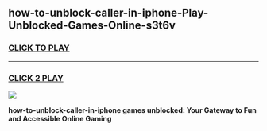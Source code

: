 
## how-to-unblock-caller-in-iphone-Play-Unblocked-Games-Online-s3t6v
<h3>
<a href="https://premium76.site?title=how-to-unblock-caller-in-iphone&ref=25A">CLICK TO PLAY</a></h3>
<hr>

<h3>
<a href="https://premium76.site?title=how-to-unblock-caller-in-iphone&ref=25A">CLICK 2 PLAY</a>
  
</h3>

<a href="https://premium76.site?title=how-to-unblock-caller-in-iphone&ref=25A"><img src="https://clearcache.store/games.png"></a>


**how-to-unblock-caller-in-iphone games unblocked: Your Gateway to Fun and Accessible Online Gaming**

